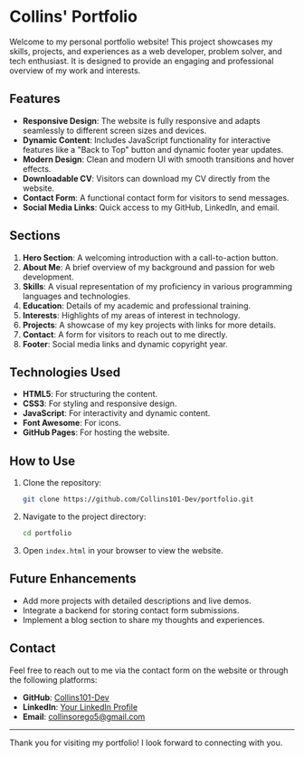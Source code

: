 # Collins' Portfolio

Welcome to my personal portfolio website! This project showcases my skills, projects, and experiences as a web developer, problem solver, and tech enthusiast. It is designed to provide an engaging and professional overview of my work and interests.

## Features

- **Responsive Design**: The website is fully responsive and adapts seamlessly to different screen sizes and devices.
- **Dynamic Content**: Includes JavaScript functionality for interactive features like a "Back to Top" button and dynamic footer year updates.
- **Modern Design**: Clean and modern UI with smooth transitions and hover effects.
- **Downloadable CV**: Visitors can download my CV directly from the website.
- **Contact Form**: A functional contact form for visitors to send messages.
- **Social Media Links**: Quick access to my GitHub, LinkedIn, and email.

## Sections

1. **Hero Section**: A welcoming introduction with a call-to-action button.
2. **About Me**: A brief overview of my background and passion for web development.
3. **Skills**: A visual representation of my proficiency in various programming languages and technologies.
4. **Education**: Details of my academic and professional training.
5. **Interests**: Highlights of my areas of interest in technology.
6. **Projects**: A showcase of my key projects with links for more details.
7. **Contact**: A form for visitors to reach out to me directly.
8. **Footer**: Social media links and dynamic copyright year.

## Technologies Used

- **HTML5**: For structuring the content.
- **CSS3**: For styling and responsive design.
- **JavaScript**: For interactivity and dynamic content.
- **Font Awesome**: For icons.
- **GitHub Pages**: For hosting the website.

## How to Use

1. Clone the repository:
   ```bash
   git clone https://github.com/Collins101-Dev/portfolio.git
   ```
2. Navigate to the project directory:
   ```bash
   cd portfolio
   ```
3. Open `index.html` in your browser to view the website.

## Future Enhancements

- Add more projects with detailed descriptions and live demos.
- Integrate a backend for storing contact form submissions.
- Implement a blog section to share my thoughts and experiences.

## Contact

Feel free to reach out to me via the contact form on the website or through the following platforms:

- **GitHub**: [Collins101-Dev](https://github.com/Collins101-Dev)
- **LinkedIn**: [Your LinkedIn Profile](https://linkedin.com/in/yourusername)
- **Email**: [collinsorego5@gmail.com](mailto:collinsorego5@gmail.com)

---

Thank you for visiting my portfolio! I look forward to connecting with you.
